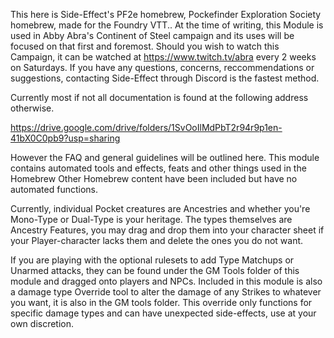 This here is Side-Effect's PF2e homebrew, Pockefinder Exploration Society homebrew, made for the Foundry VTT..
At the time of writing, this Module is used in Abby Abra's Continent of Steel campaign and its uses will be focused on that first and foremost.
Should you wish to watch this Campaign, it can be watched at https://www.twitch.tv/abra every 2 weeks on Saturdays.
If you have any questions, concerns, reccommendations or suggestions, contacting Side-Effect through Discord is the fastest method. 

Currently most if not all documentation is found at the following address otherwise.

https://drive.google.com/drive/folders/1SvOoIlMdPbT2r94r9p1en-41bX0C0pb9?usp=sharing

However the FAQ and general guidelines will be outlined here.
This module contains automated tools and effects, feats and other things used in the Homebrew
Other Homebrew content have been included but have no automated functions.

Currently, individual Pocket creatures are Ancestries and whether you're Mono-Type or Dual-Type is your heritage.
The types themselves are Ancestry Features, you may drag and drop them into your character sheet if your Player-character lacks them and delete the ones you do not want.

If you are playing with the optional rulesets to add Type Matchups or Unarmed attacks, they can be found under the GM Tools folder of this module and dragged onto players and NPCs.
Included in this module is also a damage type Override tool to alter the damage of any Strikes to whatever you want, it is also in the GM tools folder. 
This override only functions for specific damage types and can have unexpected side-effects, use at your own discretion.

